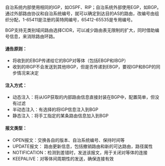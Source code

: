 自治系统内部使用相同的IGP，如OSPF、RIP；自治系统外部使用EGP，如BGP。通过外部路由协议和自治系统编号，就可以确定到达目的AS的路由，改编号由组织分配，1-65411是注册的英特网编号，65412-65535是专用编号。

BGP支持无类别域间路由选择CIDR，可以减少路由表无限制的扩大，同时借助编号信息，来消除路由环路。

#### 通告原则：

- 将收到的EBGP传递给它的BGP对等体（包括EBGP和IBGP）
- 收到的IBGP不会发送到其他IBGP，但是否传递到EBGP，要视IGP和BGP的同步情况来决定

#### 注入方式：

- 动态注入：将从IGP获取的内部路由信息直接封装在BGP中，配置简单，但没有过滤
- 半动态注入：有选择的将IGP信息注入到BGP
- 静态注入：将手工指定的某条路由信息加入到BGP

#### 报文类型：

- OPEN报文：交换各自的版本、自治系统编号、保持时间等
- UPDATE报文： 路由更新信息，包括撤销路由和新的可达路由，路径属性
- NOTIFICATION：检测到差错时，发送该报文，用于关闭对等体的连接
- KEEPALIVE：对等体间周期性的发送，确保连接有效


